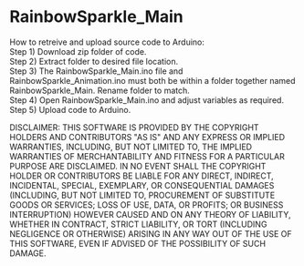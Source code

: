 # RainbowSparkle_Main

How to retreive and upload source code to Arduino:  
Step 1) Download zip folder of code.  
Step 2) Extract folder to desired file location.  
Step 3) The RainbowSparkle_Main.ino file and RainbowSparkle_Animation.ino must both be within a folder together named RainbowSparkle_Main. Rename folder to match.  
Step 4) Open RainbowSparkle_Main.ino and adjust variables as required.  
Step 5) Upload code to Arduino.
  
  
  
DISCLAIMER: THIS SOFTWARE IS PROVIDED BY THE COPYRIGHT HOLDERS AND CONTRIBUTORS "AS IS" AND ANY EXPRESS OR IMPLIED WARRANTIES, INCLUDING, BUT NOT LIMITED TO, THE IMPLIED WARRANTIES OF MERCHANTABILITY AND FITNESS FOR A PARTICULAR PURPOSE ARE DISCLAIMED. IN NO EVENT SHALL THE COPYRIGHT HOLDER OR CONTRIBUTORS BE LIABLE FOR ANY DIRECT, INDIRECT, INCIDENTAL, SPECIAL, EXEMPLARY, OR CONSEQUENTIAL DAMAGES (INCLUDING, BUT NOT LIMITED TO, PROCUREMENT OF SUBSTITUTE GOODS OR SERVICES; LOSS OF USE, DATA, OR PROFITS; OR BUSINESS INTERRUPTION) HOWEVER CAUSED AND ON ANY THEORY OF LIABILITY, WHETHER IN CONTRACT, STRICT LIABILITY, OR TORT (INCLUDING NEGLIGENCE OR OTHERWISE) ARISING IN ANY WAY OUT OF THE USE OF THIS SOFTWARE, EVEN IF ADVISED OF THE POSSIBILITY OF SUCH DAMAGE.
